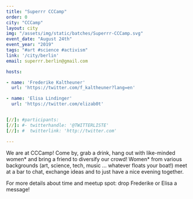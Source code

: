 ```yaml
---
title: "Superrr CCCamp"
order: 0
city: "CCCamp"
layout: city
img: "/assets/img/static/batches/Superrr-CCCamp.svg"
event_date: "August 24th"
event_year: "2019"
tags: "#art #science #activism"
link: '/city/berlin'
email: superrr.berlin@gmail.com

hosts:

- name: 'Frederike Kaltheuner'
  url: 'https://twitter.com/f_kaltheuner?lang=en'

- name: 'Elisa Lindinger'
  url: 'https://twitter.com/elizab0t'


[//]: #participants:
[//]: #- twitterhandle: '@TWITTERLISTE'
[//]: #  twitterlink: 'http://twitter.com'

---
```

We are at CCCamp! Come by, grab a drink, hang out with like-minded women* and bring a friend to diversify our crowd! Women* from various backgrounds (art, science, tech, music ... whatever floats your boat!) meet at a bar to chat, exchange ideas and to just have a nice evening together. 

For more details about time and meetup spot: drop Frederike or Elisa a message!








